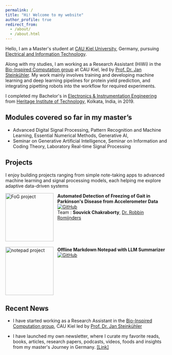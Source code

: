 ```yaml
---
permalink: /
title: "Hi! Welcome to my website"
author_profile: true
redirect_from: 
  - /about/
  - /about.html
---
```


Hello, I am a Master's student at [CAU Kiel University](https://www.tf.uni-kiel.de/etit/instetit/en?set_language=en), Germany, pursuing [Electrical and Information Technology](https://www.tf.uni-kiel.de/etit/instetit/en?set_language=en). 

Along with my studies, I am working as a Research Assistant (HiWi) in the [Bio-Inspired Computation group](https://www.uni-kiel.de/en/tf/research/institute-etit/bio-inspired-computation) at CAU Kiel, led by [Prof. Dr. Jan Steinkühler](https://scholar.google.com/citations?user=2Dzpoo0AAAAJ&hl=en). My work mainly involves training and developing machine learning and deep learning pipelines for protein yield prediction, and integrating pipetting robots into the workflow for required experiments. 

I completed my Bachelor's in [Electronics & Instrumentation Engineering](https://heritageit.edu/AEIE.aspx) from [Heritage Institute of Technology](https://heritageit.edu/), Kolkata, India, in 2019.

## Modules covered so far in my master’s


<!-- - Bio-inspired Information Pathways   -->
<!-- - Channel Coding   -->
- Advanced Digital Signal Processing, Pattern Recognition and Machine Learning, Essential Numerical Methods, Generative AI, 
- Seminar on Generative Artificial Intelligence, Seminar on Information and Coding Theory, Laboratory Real-time Signal Processing
<!-- - Advanced Digital Communications   -->


<!-- - Adaptive Filters   -->


Projects
---

I enjoy building projects ranging from simple note-taking apps to advanced machine learning and signal processing models, each helping me explore adaptive data-driven systems

<div style="display:flex;gap:12px;align-items:flex-start;">
  <img src="{{ '/images/FOG.png' | relative_url }}" width="150" alt="FoG project">
  <div>
    <strong>
      Automated Detection of Freezing of Gait in Parkinson's Disease from Accelerometer Data </strong> <a href="https://github.com/rmndrs89/advanced-time-series-prediction">
        <img src="https://img.shields.io/badge/GitHub-black?logo=github&style=for-the-badge" alt="GitHub"/>
        </a><br>
    Team : <strong>Souvick Chakraborty</strong>, 
    <a href="https://scholar.google.com/citations?user=LZYbIbUAAAAJ">Dr. Robbin Romijnders</a>
  </div>
</div>

<br>
<div style="display:flex;gap:12px;align-items:flex-start;">
  <img src="{{ '\images\notepad.png' | relative_url }}" width="150" alt="notepad project">
  <div>
    <strong>
      Offline Markdown Notepad with LLM Summarizer
        </strong>
        <a href="https://github.com/SouvickC/Markdown_Notepad" target="_blank">
        <img src="https://img.shields.io/badge/GitHub-black?logo=github&style=for-the-badge" alt="GitHub"/>
        </a>
    <br>
  </div>
</div>






Recent News
----

- I have started working as a Research Assistant in the [Bio-Inspired Computation group](https://www.uni-kiel.de/en/tf/research/institute-etit/bio-inspired-computation), CAU Kiel led by [Prof. Dr. Jan Steinkühler](https://scholar.google.com/citations?user=2Dzpoo0AAAAJ&hl=en)

- I have launched my own newsletter, where I curate my favorite reads, books, articles, research papers, podcasts, videos, foods and insights from my master's Journey in Germany. [[Link]](https://souvickc.substack.com/)

 
<!-- Student Talks
--
- Presented a **talk** on **"Pattern Recognition Techniques in Brain-Computer Interface (BCI)"** for the course *Pattern Recognition and Machine Learning*. [[Link]](https://dss-kiel.de/index.php/teaching/lectures/lecture-pattern-recognition), [[Presentation]](/files/PRML_Talk_SouvickC.pdf)


- Presented a **literature survey** for the course *Seminar - Information and Coding Theory* on **"Pointing Error and Mitigation Techniques Using Machine Learning Algorithms in Free-Space Optical Communication".** [[Paper]](/files/Seminar_ICT_paper_Souvick_C.pdf),  [[Presentation]](/files/Seminar_ICT_PPT_Souvick_C.pdf) -->